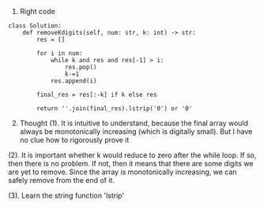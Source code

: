 1. Right code

```
class Solution:
    def removeKdigits(self, num: str, k: int) -> str:
        res = []
        
        for i in num:
            while k and res and res[-1] > i:
                res.pop()
                k-=1
            res.append(i)
        
        final_res = res[:-k] if k else res

        return ''.join(final_res).lstrip('0') or '0'
```



2. Thought
(1).  It is intuitive to understand, because the final array would always be monotonically increasing (which is digitally small). 
But I have no clue how to rigorously prove it

(2). It is important whether k would reduce to zero after the while loop. If so, then there is no problem. If not, then it means that there are some digits
we are yet to remove. Since the array is monotonically increasing, we can safely remove from the end of it.

(3). Learn the string function 'lstrip'


        
